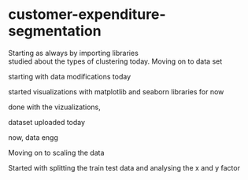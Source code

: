 # customer-expenditure-segmentation

Starting as always by importing libraries <br>
studied about the types of clustering today.
Moving on to data set 

starting with data modifications today


started visualizations with matplotlib and seaborn libraries for now

done with the vizualizations, 


dataset uploaded today

now, data engg

Moving on to scaling the data


Started with splitting the train test data and analysing the x and y factor
